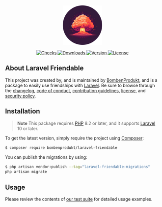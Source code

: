 <p align="center">
    <a href="https://bombenprodukt.com" target="_blank">
        <img src="https://raw.githubusercontent.com/BombenProdukt/assets/main/logo-text.svg" width="128" alt="BombenProdukt Logo" />
    </a>
</p>

<p align="center">
    <a href="https://github.com/BombenProdukt/laravel-friendable/actions">
        <img src="https://badge.sh/github/check-runs/BombenProdukt/laravel-friendable" alt="Checks" />
    </a>
    <a href="https://packagist.org/packages/bombenprodukt/laravel-friendable">
        <img src="https://badge.sh/packagist/downloads/BombenProdukt/laravel-friendable" alt="Downloads" />
    </a>
    <a href="https://packagist.org/packages/bombenprodukt/laravel-friendable">
        <img src="https://badge.sh/packagist/version/BombenProdukt/laravel-friendable" alt="Version" />
    </a>
    <a href="https://packagist.org/packages/bombenprodukt/laravel-friendable">
        <img src="https://badge.sh/packagist/license/BombenProdukt/laravel-friendable" alt="License" />
    </a>
</p>

## About Laravel Friendable

This project was created by, and is maintained by [BombenProdukt](https://github.com/BombenProdukt), and is a package to easily use friendships with [Laravel](https://laravel.com/). Be sure to browse through the [changelog](CHANGELOG.md), [code of conduct](.github/CODE_OF_CONDUCT.md), [contribution guidelines](.github/CONTRIBUTING.md), [license](LICENSE), and [security policy](.github/SECURITY.md).

## Installation

> **Note**
> This package requires [PHP](https://www.php.net/) 8.2 or later, and it supports [Laravel](https://laravel.com/) 10 or later.

To get the latest version, simply require the project using [Composer](https://getcomposer.org/):

```bash
$ composer require bombenprodukt/laravel-friendable
```

You can publish the migrations by using:

```bash
$ php artisan vendor:publish --tag="laravel-friendable-migrations"
php artisan migrate
```

## Usage

Please review the contents of [our test suite](/tests) for detailed usage examples.
